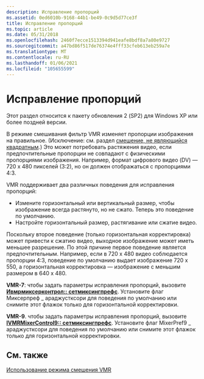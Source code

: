 ```yaml
---
description: Исправление пропорций
ms.assetid: 0ed6010b-9168-44b1-be49-0c9d5d77ce3f
title: Исправление пропорций
ms.topic: article
ms.date: 05/31/2018
ms.openlocfilehash: 2460f7ecce1513394d941eafe8bdf8a7a80e9727
ms.sourcegitcommit: a47bd86f517de76374e4fff33cfeb613eb259a7e
ms.translationtype: MT
ms.contentlocale: ru-RU
ms.lasthandoff: 01/06/2021
ms.locfileid: "105655599"
---
```

# <a name="aspect-ratio-correction"></a>Исправление пропорций

Этот раздел относится к пакету обновления 2 (SP2) для Windows XP или более поздней версии.

В режиме смешивания фильтр VMR изменяет пропорции изображения на правильное. (Исключение: см. раздел [смешение, не являющийся квадратным](non-square-mixing.md).) Это может потребовать растяжения видео, если предпочтительные пропорции не совпадают с физическими пропорциями изображения. Например, формат цифрового видео (DV) — 720 x 480 пикселей (3:2), но он должен отображаться с пропорциями 4:3.

VMR поддерживает два различных поведения для исправления пропорций:

-   Измените горизонтальный или вертикальный размер, чтобы изображение всегда растянуто, но не сжато. Теперь это поведение по умолчанию.
-   Настройте горизонтальный размер, растягивание или сжатие видео.

Поскольку второе поведение (только горизонтальная корректировка) может привести к сжатию видео, выходное изображение может иметь меньшее разрешение. По этой причине первое поведение является предпочтительным. Например, если в 720 x 480 видео соблюдается пропорции 4:3, поведение по умолчанию выдает изображение 720 x 550, а горизонтальная корректировка — изображение с меньшим размером в 640 x 480.

**VMR-7**: чтобы задать параметры исправления пропорций, вызовите [**Ивмрмиксерконтрол:: сетмиксингпрефс**](/windows/desktop/api/Strmif/nf-strmif-ivmrmixercontrol-setoutputrect). Установите флаг Миксерпреф \_ араджустксори для поведения по умолчанию или снимите этот флажок только для горизонтальной корректировки.

**VMR-9**. чтобы задать параметры исправления пропорций, вызовите [**IVMRMixerControl9:: сетмиксингпрефс**](/previous-versions/windows/desktop/api/Vmr9/nf-vmr9-ivmrmixercontrol9-setmixingprefs). Установите флаг MixerPref9 \_ араджустксори для поведения по умолчанию или снимите этот флажок только для горизонтальной корректировки.

## <a name="related-topics"></a>См. также

<dl> <dt>

[Использование режима смешения VMR](using-vmr-mixing-mode.md)
</dt> </dl>

 

 



